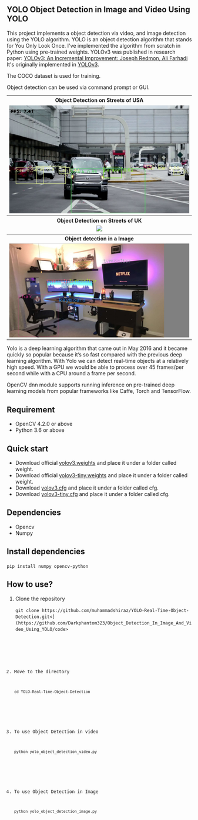 ## YOLO Object Detection in Image and Video Using YOLO

This project implements a object detection via video, and image detection using the YOLO algorithm. YOLO is an object detection algorithm that stands for You Only Look Once. I've implemented the algorithm from scratch in Python using pre-trained weights. YOLOv3 was published in research paper: <a href="https://pjreddie.com/media/files/papers/YOLOv3.pdf" rel="nofollow">YOLOv3: An Incremental Improvement: Joseph Redmon, Ali Farhadi</a> It's originally implemented in <a href="https://github.com/pjreddie/darknet">YOLOv3</a>.

The COCO dataset is used for training.

Object detection can be used via command prompt or GUI.

<table>
  <tbody>
	<tr align="center">
		<th><strong>Object Detection on Streets of USA </strong></th>
	</tr>
	<tr align="center">
		<td><img src="https://github.com/Darkphantom323/Object_Detection_In_Image_And_Video_Using_YOLO/blob/main/doc/detector1.jpg"></td>		
	</tr>
	<tr align="center">
		<th><strong>Object Detection on Streets of UK </strong></th>
	</tr>
	<tr align="center">
		<td><img src="https://github.com/Darkphantom323/Object_Detection_In_Image_And_Video_Using_YOLO/blob/main/doc/detector2.gif"></td>
	</tr>
	<tr align="center">
		<th><strong>Object detection in a Image </strong></th>
	</tr>
	<tr align="center">
		<td style="width: 100%;"><img src="https://github.com/Darkphantom323/Object_Detection_In_Image_And_Video_Using_YOLO/blob/main/doc/webcam_detector.jpg"></td>
	</tr>
</tbody>
</table>

Yolo is a deep learning algorithm that came out in May 2016 and it became quickly so popular because it’s so fast compared with the previous deep learning algorithm.
With Yolo we can detect real-time objects at a relatively high speed. With a GPU we would be able to process over 45 frames/per second while with a CPU around a frame per second.

OpenCV dnn module supports running inference on pre-trained deep learning models from popular frameworks like Caffe, Torch and TensorFlow.

## Requirement
<ul>
<li>OpenCV 4.2.0 or above </li>
<li>Python 3.6 or above</li>
</ul>

## Quick start
<ul>
  <li>Download official <a href="https://pjreddie.com/media/files/yolov3.weights" rel="nofollow">yolov3.weights</a> and place it under a folder called weight.</li>
  <li>Download official <a href="https://pjreddie.com/media/files/yolov3-tiny.weights" rel="nofollow">yolov3-tiny.weights</a> and place it under a folder called weight.</li>
  <li>Download <a href="https://github.com/pjreddie/darknet/blob/master/cfg/yolov3.cfg">yolov3.cfg</a> and place it under a folder called cfg.</li>
  <li>Download <a href="https://github.com/pjreddie/darknet/blob/master/cfg/yolov3-tiny.cfg">yolov3-tiny.cfg</a> and place it under a folder called cfg.</li>
</ul>

## Dependencies
<ul>
<li>Opencv</li>
<li>Numpy</li>
</ul>

## Install dependencies
<p><code>pip install numpy opencv-python</code></p>

## How to use?
<ol>
  <li>Clone the repository</li>
  <p><code>git clone https://github.com/muhammadshiraz/YOLO-Real-Time-Object-Detection.git<](https://github.com/Darkphantom323/Object_Detection_In_Image_And_Video_Using_YOLO/code></p>
</ol>
<ol start="2">
  <li>Move to the directory</li>
  <p><code>cd YOLO-Real-Time-Object-Detection</code></p>
</ol>
<ol start="3">
  <li>To use Object Detection in video</li>
  <p><code>python yolo_object_detection_video.py</code></p>
</ol>
<ol start="4">
  <li>To use Object Detection in Image </li>
  <p><code>python yolo_object_detection_image.py</code></p>
</ol>



